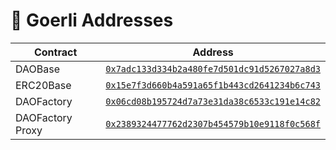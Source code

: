 # 📜 Goerli Addresses
| Contract | Address |
| --- | --- |
DAOBase |  [`0x7adc133d334b2a480fe7d501dc91d5267027a8d3`](https://goerli.etherscan.io/address/0x7adc133d334b2a480fe7d501dc91d5267027a8d3)
ERC20Base |  [`0x15e7f3d660b4a591a65f1b443cd2641234b6c743`](https://goerli.etherscan.io/address/0x15e7f3d660b4a591a65f1b443cd2641234b6c743)
DAOFactory |  [`0x06cd08b195724d7a73e31da38c6533c191e14c82`](https://goerli.etherscan.io/address/0x06cd08b195724d7a73e31da38c6533c191e14c82)
DAOFactory Proxy |  [`0x2389324477762d2307b454579b10e9118f0c568f`](https://goerli.etherscan.io/address/0x2389324477762d2307b454579b10e9118f0c568f)
